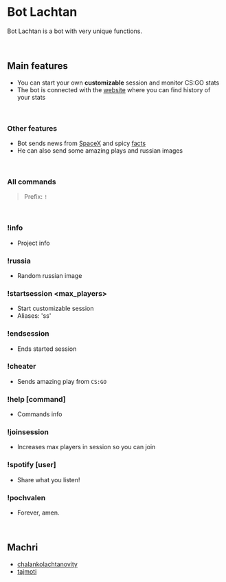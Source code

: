 # Bot Lachtan
Bot Lachtan is a bot with very unique functions.

‍



## Main features
- You can start your own **customizable** session and monitor CS:GO stats
- The bot is connected with the [website](https://Bot-Lachtan-2.discordsam.repl.co) where you can find history of your stats

‍



### Other features
- Bot sends news from [SpaceX](https://www.reddit.com/r/spacex/) and spicy [facts](https://www.reddit.com/r/facts/)
- He can also send some amazing plays and russian images

‍



### All commands
> Prefix: `!`

‍



### !info 
  - Project info
### !russia
  - Random russian image
### !startsession <name> <max_players>
  - Start customizable session
  - Aliases: 'ss'
### !endsession
  - Ends started session
### !cheater
  - Sends amazing play from `CS:GO`
### !help [command]
  - Commands info
### !joinsession
  - Increases max players in session so you can join
### !spotify [user]
  - Share what you listen!
### !pochvalen
  - Forever, amen.

‍



## Machri
- [chalankolachtanovity](https://github.com/chalankolachtanovity)
- [tajmoti](https://github.com/tajmoti)